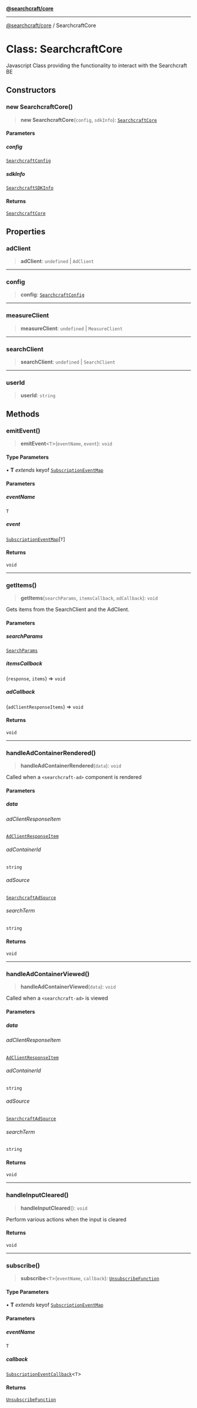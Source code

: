 [**@searchcraft/core**](/reference/sdk/core/README.md)

***

[@searchcraft/core](/reference/sdk/core/globals.md) / SearchcraftCore

# Class: SearchcraftCore

Javascript Class providing the functionality to interact with the Searchcraft BE

## Constructors

### new SearchcraftCore()

> **new SearchcraftCore**(`config`, `sdkInfo`): [`SearchcraftCore`](/reference/sdk/core/classes/SearchcraftCore.md)

#### Parameters

##### config

[`SearchcraftConfig`](/reference/sdk/core/interfaces/SearchcraftConfig.md)

##### sdkInfo

[`SearchcraftSDKInfo`](/reference/sdk/core/interfaces/SearchcraftSDKInfo.md)

#### Returns

[`SearchcraftCore`](/reference/sdk/core/classes/SearchcraftCore.md)

## Properties

### adClient

> **adClient**: `undefined` \| `AdClient`

***

### config

> **config**: [`SearchcraftConfig`](/reference/sdk/core/interfaces/SearchcraftConfig.md)

***

### measureClient

> **measureClient**: `undefined` \| `MeasureClient`

***

### searchClient

> **searchClient**: `undefined` \| `SearchClient`

***

### userId

> **userId**: `string`

## Methods

### emitEvent()

> **emitEvent**\<`T`\>(`eventName`, `event`): `void`

#### Type Parameters

• **T** *extends* keyof [`SubscriptionEventMap`](/reference/sdk/core/interfaces/SubscriptionEventMap.md)

#### Parameters

##### eventName

`T`

##### event

[`SubscriptionEventMap`](/reference/sdk/core/interfaces/SubscriptionEventMap.md)\[`T`\]

#### Returns

`void`

***

### getItems()

> **getItems**(`searchParams`, `itemsCallback`, `adCallback`): `void`

Gets items from the SearchClient and the AdClient.

#### Parameters

##### searchParams

[`SearchParams`](/reference/sdk/core/type-aliases/SearchParams.md)

##### itemsCallback

(`response`, `items`) => `void`

##### adCallback

(`adClientResponseItems`) => `void`

#### Returns

`void`

***

### handleAdContainerRendered()

> **handleAdContainerRendered**(`data`): `void`

Called when a `<searchcraft-ad>` component is rendered

#### Parameters

##### data

###### adClientResponseItem

[`AdClientResponseItem`](/reference/sdk/core/interfaces/AdClientResponseItem.md)

###### adContainerId

`string`

###### adSource

[`SearchcraftAdSource`](/reference/sdk/core/type-aliases/SearchcraftAdSource.md)

###### searchTerm

`string`

#### Returns

`void`

***

### handleAdContainerViewed()

> **handleAdContainerViewed**(`data`): `void`

Called when a `<searchcraft-ad>` is viewed

#### Parameters

##### data

###### adClientResponseItem

[`AdClientResponseItem`](/reference/sdk/core/interfaces/AdClientResponseItem.md)

###### adContainerId

`string`

###### adSource

[`SearchcraftAdSource`](/reference/sdk/core/type-aliases/SearchcraftAdSource.md)

###### searchTerm

`string`

#### Returns

`void`

***

### handleInputCleared()

> **handleInputCleared**(): `void`

Perform various actions when the input is cleared

#### Returns

`void`

***

### subscribe()

> **subscribe**\<`T`\>(`eventName`, `callback`): [`UnsubscribeFunction`](/reference/sdk/core/type-aliases/UnsubscribeFunction.md)

#### Type Parameters

• **T** *extends* keyof [`SubscriptionEventMap`](/reference/sdk/core/interfaces/SubscriptionEventMap.md)

#### Parameters

##### eventName

`T`

##### callback

[`SubscriptionEventCallback`](/reference/sdk/core/type-aliases/SubscriptionEventCallback.md)\<`T`\>

#### Returns

[`UnsubscribeFunction`](/reference/sdk/core/type-aliases/UnsubscribeFunction.md)
